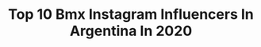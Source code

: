 ---
title: Top 10 Bmx Instagram Influencers In Argentina In 2020
description: Identify the most popular Instagram accounts on inBeat.
platform: Instagram
profiles:
  - username: "pitu_presser100"
    fullname: >-
      Esteban Presser
    location: "Argentina"
    followers: 9053
    engagement: 724
    commentsToLikes: 0.013790
    avatar: "https://scontent-amt2-1.cdninstagram.com/v/t51.2885-19/s320x320/91607503_204816240941324_4191816088654184448_n.jpg?_nc_ht=scontent-amt2-1.cdninstagram.com&_nc_ohc=NBOWp1GBwzEAX_dO_zi&oh=d9cb24a33fa850d119bc2298f87ab2d6&oe=5EBD34F8"
    verified: false
    hashtags: "#coronavirusespa, #coronavirusitalianews, #solohastama, #skateboard"
  - username: "malignobmx"
    fullname: >-
      JOSE  M A L I G N O  TORRES
    location: "Argentina"
    followers: 56264
    engagement: 625
    commentsToLikes: 0.065941
    avatar: "https://scontent-lht6-1.cdninstagram.com/v/t51.2885-19/s320x320/74665254_752127618606001_7001427094894804992_n.jpg?_nc_ht=scontent-lht6-1.cdninstagram.com&_nc_ohc=6ixM6xNDl1MAX9ZlRQt&oh=ee640effe3cb690370f54e96f7cbefa4&oe=5EBC4332"
    verified: true
    hashtags: "#monsterenergy, #crushquarantine, #monsterenergyarg, #fortheloveofsport"
  - username: "agustina_roth"
    fullname: >-
      Aguus Roth
    location: "Argentina"
    followers: 27315
    engagement: 841
    commentsToLikes: 0.013352
    avatar: "https://scontent-lht6-1.cdninstagram.com/v/t51.2885-19/s320x320/90091618_244741030251266_4649982682732691456_n.jpg?_nc_ht=scontent-lht6-1.cdninstagram.com&_nc_ohc=Fp-nYuGy_w0AX8w218q&oh=fc69e6ba531528f893ddd607ecfb01da&oe=5EBC2743"
    verified: false
    hashtags: "#bmx, #argentina, #campusdakar2022, #playinside"
  - username: "molina595"
    fullname: >-
      Chalo Molina
    location: "Argentina"
    followers: 10485
    engagement: 840
    commentsToLikes: 0.012089
    avatar: "https://scontent-ams4-1.cdninstagram.com/v/t51.2885-19/s320x320/83135250_512229276069394_2547487760596336640_n.jpg?_nc_ht=scontent-ams4-1.cdninstagram.com&_nc_ohc=IP8ZKz0z7pcAX91-F97&oh=cef41ef6c77a14d385c6e64d66d9e654&oe=5EB419A4"
    verified: false
    hashtags: "#tiogabmx, #numberstelecom, #boxriders, #odigrips"
  - username: "torres_143"
    fullname: >-
      EXEQUIEL TORRRES
    location: "Argentina"
    followers: 14100
    engagement: 585
    commentsToLikes: 0.007860
    avatar: "https://scontent-lhr8-1.cdninstagram.com/v/t51.2885-19/s320x320/90218718_232853451445958_4141229942367059968_n.jpg?_nc_ht=scontent-lhr8-1.cdninstagram.com&_nc_ohc=ZITUvi7TmwYAX_EsuQ8&oh=8743a0c71bd371f5ac61e239f884253e&oe=5EB9D7DB"
    verified: false
    hashtags: "#teambmx, #worldcup2020, #et143, #argentina"
  - username: "indiobmx"
    fullname: >-
      Andres Betancur
    location: "Argentina"
    followers: 2608
    engagement: 1476
    commentsToLikes: 0.035318
    avatar: "https://scontent-ams4-1.cdninstagram.com/v/t51.2885-19/s150x150/16230353_1241441032642552_3441814180573741056_n.jpg?_nc_ht=scontent-ams4-1.cdninstagram.com&_nc_ohc=uzLG16NsAtoAX9c_nZX&oh=84597ae182112fb261bb5798a03838ce&oe=5EB6CCBA"
    verified: false
    hashtags: "#neuken, #caracastrails"
  - username: "milosz_bmx"
    fullname: >-
      milosz_bmx
    location: "Argentina"
    followers: 32131
    engagement: 479
    commentsToLikes: 0.005565
    avatar: "https://scontent-bos3-1.cdninstagram.com/v/t51.2885-19/s320x320/12547707_1712085312348773_575329339_a.jpg?_nc_ht=scontent-bos3-1.cdninstagram.com&_nc_ohc=Q9_QnYRTVDYAX_6biSD&oh=17792acc1617c922876e302539dee403&oe=5EB1D866"
    verified: false
    hashtags: "#costabrava, #nieve, #wallride, #2020"
  - username: "fedevillegas194"
    fullname: >-
      Fede Villegas
    location: "Argentina"
    followers: 6893
    engagement: 725
    commentsToLikes: 0.012904
    avatar: "https://scontent-ams4-1.cdninstagram.com/v/t51.2885-19/s320x320/66843460_1236594356464167_2122673606205898752_n.jpg?_nc_ht=scontent-ams4-1.cdninstagram.com&_nc_ohc=mvmRyoeRaoYAX9e5Bmr&oh=89f55c6bc617a0e479c6123e13f44b36&oe=5EB697CD"
    verified: false
    hashtags: "#atlasbrace, #bobbynoss, #timeflies, #coffindance"
  - username: "matiashorta28"
    fullname: >-
      Matias Horta Searle
    location: "Argentina"
    followers: 7581
    engagement: 438
    commentsToLikes: 0.023341
    avatar: "https://scontent-amt2-1.cdninstagram.com/v/t51.2885-19/s320x320/73412317_519397785312612_3230855312663642112_n.jpg?_nc_ht=scontent-amt2-1.cdninstagram.com&_nc_ohc=yap9TnTLvyUAX-cVrUx&oh=fcfcbbb3c90d9412858d404efac3090a&oe=5EB59803"
    verified: false
    hashtags: "#fuckcovid19, #v2, #yamaha, #donatuantiparra"
  - username: "mundobikeargentina"
    fullname: >-
      Mundo Bike Argentina
    location: "Argentina"
    followers: 25234
    engagement: 92
    commentsToLikes: 0.025394
    avatar: "https://scontent-ams4-1.cdninstagram.com/v/t51.2885-19/s320x320/47691337_408014679940572_6133561577586032640_n.jpg?_nc_ht=scontent-ams4-1.cdninstagram.com&_nc_ohc=TN3Pu7DDR-wAX8BYMUa&oh=b0b4f47a8e5e17c231b981a3a06e8565&oe=5EAEE2AD"
    verified: false
    hashtags: "#bikelife, #bicisenda, #veteranosdemalvinas, #tremendocircuito"
---